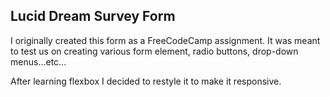 ## Lucid Dream Survey Form

I originally created this form as a FreeCodeCamp assignment.  It was meant to test us on creating various form element, radio buttons, drop-down menus...etc...

After learning flexbox I decided to restyle it to make it responsive. 
